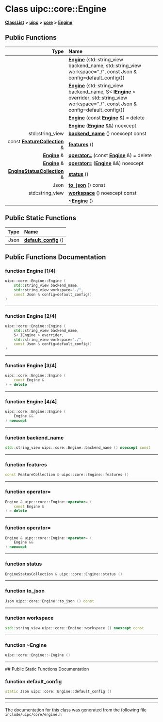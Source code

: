 

# Class uipc::core::Engine



[**ClassList**](annotated.md) **>** [**uipc**](namespaceuipc.md) **>** [**core**](namespaceuipc_1_1core.md) **>** [**Engine**](classuipc_1_1core_1_1_engine.md)










































## Public Functions

| Type | Name |
| ---: | :--- |
|   | [**Engine**](#function-engine-14) (std::string\_view backend\_name, std::string\_view workspace="./", const Json & config=default\_config()) <br> |
|   | [**Engine**](#function-engine-24) (std::string\_view backend\_name, S&lt; [**IEngine**](classuipc_1_1core_1_1_i_engine.md) &gt; overrider, std::string\_view workspace="./", const Json & config=default\_config()) <br> |
|   | [**Engine**](#function-engine-34) (const [**Engine**](classuipc_1_1core_1_1_engine.md) &) = delete<br> |
|   | [**Engine**](#function-engine-44) ([**Engine**](classuipc_1_1core_1_1_engine.md) &&) noexcept<br> |
|  std::string\_view | [**backend\_name**](#function-backend_name) () noexcept const<br> |
|  const [**FeatureCollection**](classuipc_1_1core_1_1_feature_collection.md) & | [**features**](#function-features) () <br> |
|  [**Engine**](classuipc_1_1core_1_1_engine.md) & | [**operator=**](#function-operator) (const [**Engine**](classuipc_1_1core_1_1_engine.md) &) = delete<br> |
|  [**Engine**](classuipc_1_1core_1_1_engine.md) & | [**operator=**](#function-operator_1) ([**Engine**](classuipc_1_1core_1_1_engine.md) &&) noexcept<br> |
|  [**EngineStatusCollection**](classuipc_1_1core_1_1_engine_status_collection.md) & | [**status**](#function-status) () <br> |
|  Json | [**to\_json**](#function-to_json) () const<br> |
|  std::string\_view | [**workspace**](#function-workspace) () noexcept const<br> |
|   | [**~Engine**](#function-engine) () <br> |


## Public Static Functions

| Type | Name |
| ---: | :--- |
|  Json | [**default\_config**](#function-default_config) () <br> |


























## Public Functions Documentation




### function Engine [1/4]

```C++
uipc::core::Engine::Engine (
    std::string_view backend_name,
    std::string_view workspace="./",
    const Json & config=default_config()
) 
```




<hr>



### function Engine [2/4]

```C++
uipc::core::Engine::Engine (
    std::string_view backend_name,
    S< IEngine > overrider,
    std::string_view workspace="./",
    const Json & config=default_config()
) 
```




<hr>



### function Engine [3/4]

```C++
uipc::core::Engine::Engine (
    const Engine &
) = delete
```




<hr>



### function Engine [4/4]

```C++
uipc::core::Engine::Engine (
    Engine &&
) noexcept
```




<hr>



### function backend\_name 

```C++
std::string_view uipc::core::Engine::backend_name () noexcept const
```




<hr>



### function features 

```C++
const FeatureCollection & uipc::core::Engine::features () 
```




<hr>



### function operator= 

```C++
Engine & uipc::core::Engine::operator= (
    const Engine &
) = delete
```




<hr>



### function operator= 

```C++
Engine & uipc::core::Engine::operator= (
    Engine &&
) noexcept
```




<hr>



### function status 

```C++
EngineStatusCollection & uipc::core::Engine::status () 
```




<hr>



### function to\_json 

```C++
Json uipc::core::Engine::to_json () const
```




<hr>



### function workspace 

```C++
std::string_view uipc::core::Engine::workspace () noexcept const
```




<hr>



### function ~Engine 

```C++
uipc::core::Engine::~Engine () 
```




<hr>
## Public Static Functions Documentation




### function default\_config 

```C++
static Json uipc::core::Engine::default_config () 
```




<hr>

------------------------------
The documentation for this class was generated from the following file `include/uipc/core/engine.h`

